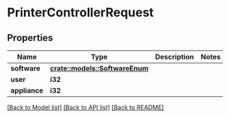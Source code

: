 # PrinterControllerRequest

## Properties

Name | Type | Description | Notes
------------ | ------------- | ------------- | -------------
**software** | [**crate::models::SoftwareEnum**](SoftwareEnum.md) |  | 
**user** | **i32** |  | 
**appliance** | **i32** |  | 

[[Back to Model list]](../README.md#documentation-for-models) [[Back to API list]](../README.md#documentation-for-api-endpoints) [[Back to README]](../README.md)


